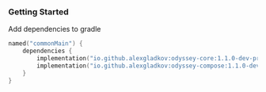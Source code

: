 ### Getting Started
Add dependencies to gradle

```kotlin
named("commonMain") {
    dependencies {
        implementation("io.github.alexgladkov:odyssey-core:1.1.0-dev-preview") // For core classes
        implementation("io.github.alexgladkov:odyssey-compose:1.1.0-dev-preview") // For compose extensions
    }
}
```